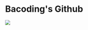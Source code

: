 # Bacoding's Github

<img src="https://capsule-render.vercel.app/api?type=waving&color=auto&height=200&section=header&text=Bacoding%20Github&fontSize=50" />
<!-- ### Hi there 👋 -->

<!--
**Jang-Boa/Jang-Boa** is a ✨ _special_ ✨ repository because its `README.md` (this file) appears on your GitHub profile.

Here are some ideas to get you started:

- 🔭 I’m currently working on ...
- 🌱 I’m currently learning ...
- 👯 I’m looking to collaborate on ...
- 🤔 I’m looking for help with ...
- 💬 Ask me about ...
- 📫 How to reach me: ...
- 😄 Pronouns: ...
- ⚡ Fun fact: ...
-->

<!-- <img src="https://github-readme-stats.vercel.app/api/top-langs/?username=Jang-Boa&layout=compact"><br><br>
<img src="https://github-readme-stats.vercel.app/api?username=Jang-Boa&show_icons=true"> -->
